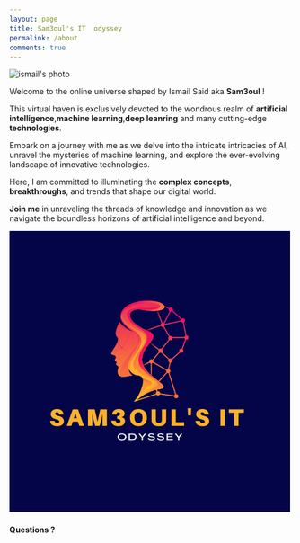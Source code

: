 ```yaml
---
layout: page
title: Sam3oul's IT  odyssey
permalink: /about
comments: true
---
```


<div class="row justify-content-between">
<div class="col-md-8 pr-5">
<p class="mb-5"><img class="shadow-lg" src="Sam3oul.github.io/assets/images/ismail.jpg" alt="ismail's photo" /></p>
<p> Welcome to  the  online universe shaped by Ismail Said aka <b>Sam3oul</b> ! </p>

<p>This virtual haven is exclusively devoted to the wondrous realm of <b>artificial intelligence</b>,<b>machine learning</b>,<b>deep leanring</b> and many cutting-edge <b>technologies</b>. </p>
 
<p>Embark on a journey with me as we delve into the intricate intricacies of AI, unravel the mysteries of machine learning, and explore the ever-evolving landscape of innovative technologies. </p>
 
<p>Here, I am committed to illuminating the <b>complex concepts</b>, <b>breakthroughs</b>, and trends that shape our digital world. </p>
  
<p> <b>Join me</b> in unraveling the threads of knowledge and innovation as we navigate the boundless horizons of artificial intelligence and beyond. </p>


<p class="mb-5"><img class="shadow-lg" src="/assets/images/log.png" alt="Sam3oul's website" /></p>

<h4>Questions ?</h4>


</div>

<div class="col-md-4">

<div class="sticky-top sticky-top-80">
</div>
</div>
</div>
